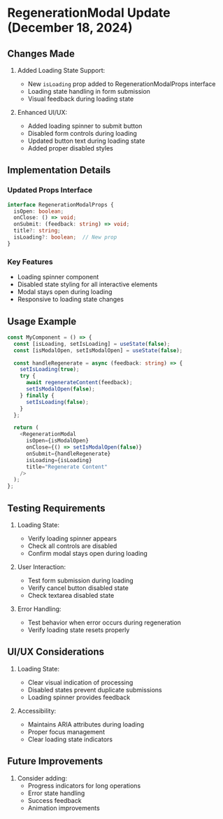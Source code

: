 # RegenerationModal Update (December 18, 2024)

## Changes Made

1. Added Loading State Support:
   - New `isLoading` prop added to RegenerationModalProps interface
   - Loading state handling in form submission
   - Visual feedback during loading state

2. Enhanced UI/UX:
   - Added loading spinner to submit button
   - Disabled form controls during loading
   - Updated button text during loading state
   - Added proper disabled styles

## Implementation Details

### Updated Props Interface
```typescript
interface RegenerationModalProps {
  isOpen: boolean;
  onClose: () => void;
  onSubmit: (feedback: string) => void;
  title?: string;
  isLoading?: boolean;  // New prop
}
```

### Key Features
- Loading spinner component
- Disabled state styling for all interactive elements
- Modal stays open during loading
- Responsive to loading state changes

## Usage Example

```typescript
const MyComponent = () => {
  const [isLoading, setIsLoading] = useState(false);
  const [isModalOpen, setIsModalOpen] = useState(false);

  const handleRegenerate = async (feedback: string) => {
    setIsLoading(true);
    try {
      await regenerateContent(feedback);
      setIsModalOpen(false);
    } finally {
      setIsLoading(false);
    }
  };

  return (
    <RegenerationModal
      isOpen={isModalOpen}
      onClose={() => setIsModalOpen(false)}
      onSubmit={handleRegenerate}
      isLoading={isLoading}
      title="Regenerate Content"
    />
  );
};
```

## Testing Requirements

1. Loading State:
   - Verify loading spinner appears
   - Check all controls are disabled
   - Confirm modal stays open during loading

2. User Interaction:
   - Test form submission during loading
   - Verify cancel button disabled state
   - Check textarea disabled state

3. Error Handling:
   - Test behavior when error occurs during regeneration
   - Verify loading state resets properly

## UI/UX Considerations

1. Loading State:
   - Clear visual indication of processing
   - Disabled states prevent duplicate submissions
   - Loading spinner provides feedback

2. Accessibility:
   - Maintains ARIA attributes during loading
   - Proper focus management
   - Clear loading state indicators

## Future Improvements

1. Consider adding:
   - Progress indicators for long operations
   - Error state handling
   - Success feedback
   - Animation improvements